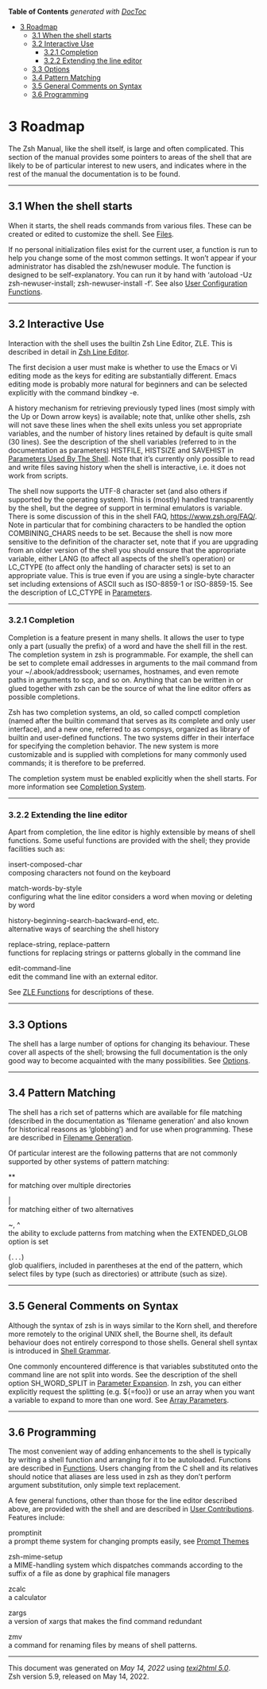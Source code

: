 <!-- START doctoc generated TOC please keep comment here to allow auto update -->
<!-- DON'T EDIT THIS SECTION, INSTEAD RE-RUN doctoc TO UPDATE -->
**Table of Contents**  *generated with [DocToc](https://github.com/thlorenz/doctoc)*

- [3 Roadmap](#3-roadmap)
  - [3.1 When the shell starts](#31-when-the-shell-starts)
  - [3.2 Interactive Use](#32-interactive-use)
    - [3.2.1 Completion](#321-completion)
    - [3.2.2 Extending the line editor](#322-extending-the-line-editor)
  - [3.3 Options](#33-options)
  - [3.4 Pattern Matching](#34-pattern-matching)
  - [3.5 General Comments on Syntax](#35-general-comments-on-syntax)
  - [3.6 Programming](#36-programming)

<!-- END doctoc generated TOC please keep comment here to allow auto update -->

<span id="Roadmap"></span> <span id="Roadmap-1"></span>

# 3 Roadmap

<span id="index-roadmap"></span>

The Zsh Manual, like the shell itself, is large and often complicated.
This section of the manual provides some pointers to areas of the shell
that are likely to be of particular interest to new users, and indicates
where in the rest of the manual the documentation is to be found.

------------------------------------------------------------------------

<span id="When-the-shell-starts"></span>

## 3.1 When the shell starts

When it starts, the shell reads commands from various files. These can
be created or edited to customize the shell. See
[Files](Files.html#Files).

If no personal initialization files exist for the current user, a
function is run to help you change some of the most common settings. It
won’t appear if your administrator has disabled the zsh/newuser module.
The function is designed to be self-explanatory. You can run it by hand
with ‘autoload -Uz zsh-newuser-install; zsh-newuser-install -f’. See
also [User Configuration
Functions](User-Contributions.html#User-Configuration-Functions).

------------------------------------------------------------------------

<span id="Interactive-Use"></span>

## 3.2 Interactive Use

Interaction with the shell uses the builtin Zsh Line Editor, ZLE. This
is described in detail in [Zsh Line
Editor](Zsh-Line-Editor.html#Zsh-Line-Editor).

The first decision a user must make is whether to use the Emacs or Vi
editing mode as the keys for editing are substantially different. Emacs
editing mode is probably more natural for beginners and can be selected
explicitly with the command bindkey -e.

A history mechanism for retrieving previously typed lines (most simply
with the Up or Down arrow keys) is available; note that, unlike other
shells, zsh will not save these lines when the shell exits unless you
set appropriate variables, and the number of history lines retained by
default is quite small (30 lines). See the description of the shell
variables (referred to in the documentation as parameters) HISTFILE,
HISTSIZE and SAVEHIST in [Parameters Used By The
Shell](Parameters.html#Parameters-Used-By-The-Shell). Note that it’s
currently only possible to read and write files saving history when the
shell is interactive, i.e. it does not work from scripts.

The shell now supports the UTF-8 character set (and also others if
supported by the operating system). This is (mostly) handled
transparently by the shell, but the degree of support in terminal
emulators is variable. There is some discussion of this in the shell
FAQ, <https://www.zsh.org/FAQ/>. Note in particular that for combining
characters to be handled the option COMBINING_CHARS needs to be set.
Because the shell is now more sensitive to the definition of the
character set, note that if you are upgrading from an older version of
the shell you should ensure that the appropriate variable, either LANG
(to affect all aspects of the shell’s operation) or LC_CTYPE (to affect
only the handling of character sets) is set to an appropriate value.
This is true even if you are using a single-byte character set including
extensions of ASCII such as ISO-8859-1 or ISO-8859-15. See the
description of LC_CTYPE in [Parameters](Parameters.html#Parameters).

------------------------------------------------------------------------

<span id="Completion-1"></span>

### 3.2.1 Completion

Completion is a feature present in many shells. It allows the user to
type only a part (usually the prefix) of a word and have the shell fill
in the rest. The completion system in zsh is programmable. For example,
the shell can be set to complete email addresses in arguments to the
mail command from your \~/.abook/addressbook; usernames, hostnames, and
even remote paths in arguments to scp, and so on. Anything that can be
written in or glued together with zsh can be the source of what the line
editor offers as possible completions.

Zsh has two completion systems, an old, so called compctl completion
(named after the builtin command that serves as its complete and only
user interface), and a new one, referred to as compsys, organized as
library of builtin and user-defined functions. The two systems differ in
their interface for specifying the completion behavior. The new system
is more customizable and is supplied with completions for many commonly
used commands; it is therefore to be preferred.

The completion system must be enabled explicitly when the shell starts.
For more information see [Completion
System](Completion-System.html#Completion-System).

------------------------------------------------------------------------

<span id="Extending-the-line-editor"></span>

### 3.2.2 Extending the line editor

Apart from completion, the line editor is highly extensible by means of
shell functions. Some useful functions are provided with the shell; they
provide facilities such as:

insert-composed-char  
composing characters not found on the keyboard

match-words-by-style  
configuring what the line editor considers a word when moving or
deleting by word

history-beginning-search-backward-end, etc.  
alternative ways of searching the shell history

replace-string, replace-pattern  
functions for replacing strings or patterns globally in the command line

edit-command-line  
edit the command line with an external editor.

See [ZLE Functions](User-Contributions.html#ZLE-Functions) for
descriptions of these.

------------------------------------------------------------------------

<span id="Options-1"></span>

## 3.3 Options

The shell has a large number of options for changing its behaviour.
These cover all aspects of the shell; browsing the full documentation is
the only good way to become acquainted with the many possibilities. See
[Options](Options.html#Options).

------------------------------------------------------------------------

<span id="Pattern-Matching"></span>

## 3.4 Pattern Matching

The shell has a rich set of patterns which are available for file
matching (described in the documentation as ‘filename generation’ and
also known for historical reasons as ‘globbing’) and for use when
programming. These are described in [Filename
Generation](Expansion.html#Filename-Generation).

Of particular interest are the following patterns that are not commonly
supported by other systems of pattern matching:

\*\*  
for matching over multiple directories

\|  
for matching either of two alternatives

\~, ^  
the ability to exclude patterns from matching when the EXTENDED_GLOB
option is set

(`...`)  
glob qualifiers, included in parentheses at the end of the pattern,
which select files by type (such as directories) or attribute (such as
size).

------------------------------------------------------------------------

<span id="General-Comments-on-Syntax"></span>

## 3.5 General Comments on Syntax

Although the syntax of zsh is in ways similar to the Korn shell, and
therefore more remotely to the original UNIX shell, the Bourne shell,
its default behaviour does not entirely correspond to those shells.
General shell syntax is introduced in [Shell
Grammar](Shell-Grammar.html#Shell-Grammar).

One commonly encountered difference is that variables substituted onto
the command line are not split into words. See the description of the
shell option SH_WORD_SPLIT in [Parameter
Expansion](Expansion.html#Parameter-Expansion). In zsh, you can either
explicitly request the splitting (e.g. ${=foo}) or use an array when you
want a variable to expand to more than one word. See [Array
Parameters](Parameters.html#Array-Parameters).

------------------------------------------------------------------------

<span id="Programming"></span>

## 3.6 Programming

The most convenient way of adding enhancements to the shell is typically
by writing a shell function and arranging for it to be autoloaded.
Functions are described in [Functions](Functions.html#Functions). Users
changing from the C shell and its relatives should notice that aliases
are less used in zsh as they don’t perform argument substitution, only
simple text replacement.

A few general functions, other than those for the line editor described
above, are provided with the shell and are described in [User
Contributions](User-Contributions.html#User-Contributions). Features
include:

promptinit  
a prompt theme system for changing prompts easily, see [Prompt
Themes](User-Contributions.html#Prompt-Themes)

zsh-mime-setup  
a MIME-handling system which dispatches commands according to the suffix
of a file as done by graphical file managers

zcalc  
a calculator

zargs  
a version of xargs that makes the find command redundant

zmv  
a command for renaming files by means of shell patterns.

------------------------------------------------------------------------

This document was generated on *May 14, 2022* using [*texi2html
5.0*](http://www.nongnu.org/texi2html/).  
Zsh version 5.9, released on May 14, 2022.
